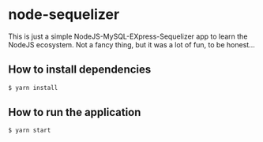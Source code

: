# node-sequelizer
This is just a simple NodeJS-MySQL-EXpress-Sequelizer app to learn the NodeJS ecosystem. 
Not a fancy thing, but it was a lot of fun, to be honest...

## How to install dependencies
```bash
$ yarn install
```

## How to run the application
```bash
$ yarn start
```